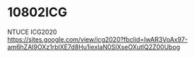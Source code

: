# 10802ICG
NTUCE ICG2020 <br/>
https://sites.google.com/view/icg2020?fbclid=IwAR3VoAx97-am6hZAI9OXz1rblXE7d8Hu1iexIaN0SIXseOXutlQ2Z00Ubog
